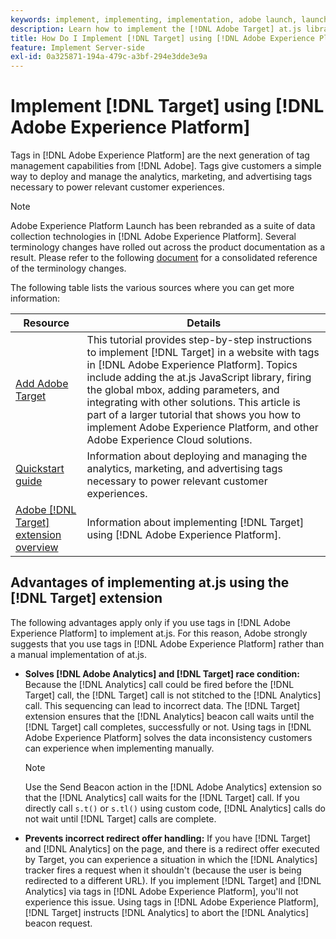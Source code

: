 ```yaml
---
keywords: implement, implementing, implementation, adobe launch, launch, race, redirect, experience platform launch, platform launch, tags, adobe platform, implement2
description: Learn how to implement the [!DNL Adobe Target] at.js library using [!DNL Adobe Experience Platform], the preferred method to implement Target.
title: How Do I Implement [!DNL Target] using [!DNL Adobe Experience Platform]?
feature: Implement Server-side
exl-id: 0a325871-194a-479c-a3bf-294e3dde3e9a
---
```

# Implement [!DNL Target] using [!DNL Adobe Experience Platform]

Tags in [!DNL Adobe Experience Platform] are the next generation of tag management capabilities from [!DNL Adobe]. Tags give customers a simple way to deploy and manage the analytics, marketing, and advertising tags necessary to power relevant customer experiences.

>[!NOTE]
>
>Adobe Experience Platform Launch has been rebranded as a suite of data collection technologies in [!DNL Adobe Experience Platform]. Several terminology changes have rolled out across the product documentation as a result. Please refer to the following [document](https://experienceleague.adobe.com/docs/experience-platform/tags/term-updates.html?) for a consolidated reference of the terminology changes.

The following table lists the various sources where you can get more information:

| Resource | Details |
|--- |--- |
|[Add Adobe Target](https://experienceleague.adobe.com/docs/launch-learn/implementing-in-websites-with-launch/implement-solutions/target.html#implement-solutions)|This tutorial provides step-by-step instructions to implement [!DNL Target] in a website with tags in [!DNL Adobe Experience Platform]. Topics include adding the at.js JavaScript library, firing the global mbox, adding parameters, and integrating with other solutions. This article is part of a larger tutorial that shows you how to implement Adobe Experience Platform, and other Adobe Experience Cloud solutions.|
|[Quickstart guide](https://experienceleague.adobe.com/docs/experience-platform/tags/get-started/quick-start.html)|Information about deploying and managing the analytics, marketing, and advertising tags necessary to power relevant customer experiences.|
|[Adobe [!DNL Target] extension overview](https://experienceleague.adobe.com/docs/experience-platform/tags/extensions/adobe/target/overview.html)|Information about implementing [!DNL Target] using [!DNL Adobe Experience Platform].|

## Advantages of implementing at.js using the [!DNL Target] extension

The following advantages apply only if you use tags in [!DNL Adobe Experience Platform] to implement at.js. For this reason, Adobe strongly suggests that you use tags in [!DNL Adobe Experience Platform] rather than a manual implementation of at.js.

* **Solves [!DNL Adobe Analytics] and [!DNL Target] race condition:** Because the [!DNL Analytics] call could be fired before the [!DNL Target] call, the [!DNL Target] call is not stitched to the [!DNL Analytics] call. This sequencing can lead to incorrect data. The [!DNL Target] extension ensures that the [!DNL Analytics] beacon call waits until the [!DNL Target] call completes, successfully or not. Using tags in [!DNL Adobe Experience Platform] solves the data inconsistency customers can experience when implementing manually.

  >[!NOTE]
  >
  >Use the Send Beacon action in the [!DNL Adobe Analytics] extension so that the [!DNL Analytics] call waits for the [!DNL Target] call. If you directly call `s.t()` or `s.tl()` using custom code, [!DNL Analytics] calls do not wait until [!DNL Target] calls are complete.

* **Prevents incorrect redirect offer handling:** If you have [!DNL Target] and [!DNL Analytics] on the page, and there is a redirect offer executed by Target, you can experience a situation in which the [!DNL Analytics] tracker fires a request when it shouldn't (because the user is being redirected to a different URL). If you implement [!DNL Target] and [!DNL Analytics] via tags in [!DNL Adobe Experience Platform], you'll not experience this issue. Using tags in [!DNL Adobe Experience Platform], [!DNL Target] instructs [!DNL Analytics] to abort the [!DNL Analytics] beacon request.
